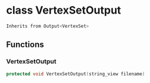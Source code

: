 # class VertexSetOutput


```cpp
Inherits from Output<VertexSet>
```



## Functions

### VertexSetOutput

```cpp
protected void VertexSetOutput(string_view filename)
```




